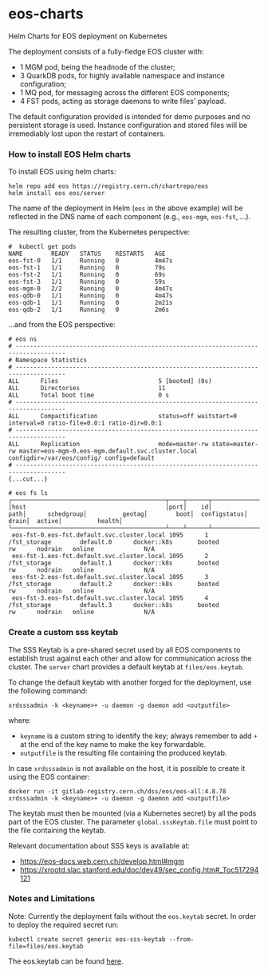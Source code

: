 # eos-charts

Helm Charts for EOS deployment on Kubernetes

The deployment consists of a fully-fledge EOS cluster with:
- 1 MGM pod, being the headnode of the cluster;
- 3 QuarkDB pods, for highly available namespace and instance configuration;
- 1 MQ pod, for messaging across the different EOS components;
- 4 FST pods, acting as storage daemons to write files' payload.

The default configuration provided is intended for demo purposes and no persistent storage is used. Instance configuration and stored files will be irremediably lost upon the restart of containers.


### How to install EOS Helm charts

To install EOS using helm charts:
```
helm repo add eos https://registry.cern.ch/chartrepo/eos
helm install eos eos/server
```

The name of the deployment in Helm (`eos` in the above example) will be reflected in the DNS name of each component (e.g., `eos-mgm`, `eos-fst`, ...).


The resulting cluster, from the Kubernetes perspective:
```
#  kubectl get pods
NAME        READY   STATUS    RESTARTS   AGE
eos-fst-0   1/1     Running   0          4m47s
eos-fst-1   1/1     Running   0          79s
eos-fst-2   1/1     Running   0          69s
eos-fst-3   1/1     Running   0          59s
eos-mgm-0   2/2     Running   0          4m47s
eos-qdb-0   1/1     Running   0          4m47s
eos-qdb-1   1/1     Running   0          2m21s
eos-qdb-2   1/1     Running   0          2m6s
```

...and from the EOS perspective:
```
# eos ns
# ------------------------------------------------------------------------------------
# Namespace Statistics
# ------------------------------------------------------------------------------------
ALL      Files                            5 [booted] (0s)
ALL      Directories                      11
ALL      Total boot time                  0 s
# ------------------------------------------------------------------------------------
ALL      Compactification                 status=off waitstart=0 interval=0 ratio-file=0.0:1 ratio-dir=0.0:1
# ------------------------------------------------------------------------------------
ALL      Replication                      mode=master-rw state=master-rw master=eos-mgm-0.eos-mgm.default.svc.cluster.local configdir=/var/eos/config/ config=default
# ------------------------------------------------------------------------------------
{...cut...}

# eos fs ls
┌───────────────────────────────────────────┬────┬──────┬────────────────────────────────┬────────────────┬────────────────┬────────────┬──────────────┬────────────┬────────┬────────────────┐
│host                                       │port│    id│                            path│      schedgroup│          geotag│        boot│  configstatus│       drain│  active│          health│
└───────────────────────────────────────────┴────┴──────┴────────────────────────────────┴────────────────┴────────────────┴────────────┴──────────────┴────────────┴────────┴────────────────┘
 eos-fst-0.eos-fst.default.svc.cluster.local 1095      1                     /fst_storage        default.0      docker::k8s       booted             rw      nodrain   online              N/A 
 eos-fst-1.eos-fst.default.svc.cluster.local 1095      2                     /fst_storage        default.1      docker::k8s       booted             rw      nodrain   online              N/A 
 eos-fst-2.eos-fst.default.svc.cluster.local 1095      3                     /fst_storage        default.2      docker::k8s       booted             rw      nodrain   online              N/A 
 eos-fst-3.eos-fst.default.svc.cluster.local 1095      4                     /fst_storage        default.3      docker::k8s       booted             rw      nodrain   online              N/A 
```


### Create a custom sss keytab
The SSS Keytab is a pre-shared secret used by all EOS components to establish trust against each other and allow for communication across the cluster. The `server` chart provides a default keytab at `files/eos.keytab`.

To change the default keytab with another forged for the deployment, use the following command:
```
xrdsssadmin -k <keyname>+ -u daemon -g daemon add <outputfile>
```
where:
- `keyname` is a custom string to identify the key; always remember to add `+` at the end of the key name to make the key forwardable.
- `outputfile` is the resulting file containing the produced keytab.

In case `xrdsssadmin` is not available on the host, it is possible to create it using the EOS container:
```
docker run -it gitlab-registry.cern.ch/dss/eos/eos-all:4.8.78
xrdsssadmin -k <keyname>+ -u daemon -g daemon add <outputfile>
```

The keytab must then be mounted (via a Kubernetes secret) by all the pods part of the EOS cluster.
The parameter `global.sssKeytab.file` must point to the file containing the keytab.

Relevant documentation about SSS keys is available at:
- https://eos-docs.web.cern.ch/develop.html#mgm
- https://xrootd.slac.stanford.edu/doc/dev49/sec_config.htm#_Toc517294121


### Notes and Limitations

Note: Currently the deployment fails without the `eos.keytab` secret. In order to deploy the required secret run:
```
kubectl create secret generic eos-sss-keytab --from-file=files/eos.keytab
```
The eos.keytab can be found [here](https://github.com/sciencebox/charts/blob/master/sciencebox/files/eos.keytab).


